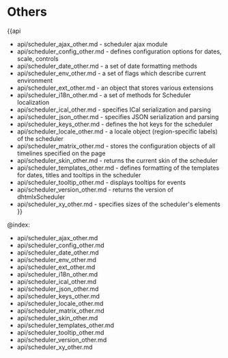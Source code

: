
Others
=======

{{api
- api/scheduler_ajax_other.md - scheduler ajax module
- api/scheduler_config_other.md - defines configuration options for dates, scale, controls
- api/scheduler_date_other.md - a set of date formatting methods
- api/scheduler_env_other.md - a set of flags which describe current environment
- api/scheduler_ext_other.md - an object that stores various extensions
- api/scheduler_i18n_other.md - a set of methods for Scheduler localization
- api/scheduler_ical_other.md - specifies ICal serialization and parsing
- api/scheduler_json_other.md - specifies JSON serialization and parsing
- api/scheduler_keys_other.md - defines the hot keys for the scheduler
- api/scheduler_locale_other.md - a locale object (region-specific labels) of the scheduler
- api/scheduler_matrix_other.md - stores the configuration objects of all timelines specified on the page
- api/scheduler_skin_other.md - returns the current skin of the scheduler
- api/scheduler_templates_other.md - defines formatting of the templates for dates, titles and tooltips in the scheduler
- api/scheduler_tooltip_other.md - displays tooltips for events
- api/scheduler_version_other.md - returns the version of dhtmlxScheduler
- api/scheduler_xy_other.md - specifies sizes of the scheduler's elements
}}

@index:
- api/scheduler_ajax_other.md
- api/scheduler_config_other.md
- api/scheduler_date_other.md
- api/scheduler_env_other.md
- api/scheduler_ext_other.md
- api/scheduler_i18n_other.md
- api/scheduler_ical_other.md
- api/scheduler_json_other.md
- api/scheduler_keys_other.md
- api/scheduler_locale_other.md
- api/scheduler_matrix_other.md
- api/scheduler_skin_other.md
- api/scheduler_templates_other.md
- api/scheduler_tooltip_other.md
- api/scheduler_version_other.md
- api/scheduler_xy_other.md


